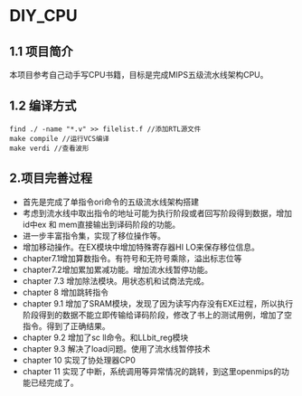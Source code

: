 # DIY_CPU
## 1.1 项目简介
本项目参考自己动手写CPU书籍，目标是完成MIPS五级流水线架构CPU。
## 1.2 编译方式
```
find ./ -name "*.v" >> filelist.f //添加RTL源文件
make compile //运行VCS编译
make verdi //查看波形
```
## 2.项目完善过程

- 首先是完成了单指令ori命令的五级流水线架构搭建
- 考虑到流水线中取出指令的地址可能为执行阶段或者回写阶段得到数据，增加id中ex 和 mem直接输出到译码阶段的功能。
- 进一步丰富指令集，实现了移位操作等。
- 增加移动操作。在EX模块中增加特殊寄存器HI LO来保存移位信息。
- chapter7.1增加算数指令。有符号和无符号乘除，溢出标志位等
- chapter7.2增加累加累减功能。增加流水线暂停功能。
- chapter 7.3 增加除法模块。用状态机和试商法完成。
- chapter 8 增加跳转指令
- chapter 9.1 增加了SRAM模块，发现了因为读写内存没有EXE过程，所以执行阶段得到的数据不能立即传输给译码阶段，修改了书上的测试用例，增加了空指令。得到了正确结果。
- chapter 9.2 增加了sc ll命令。和LLbit_reg模块
- chapter 9.3 解决了load问题。使用了流水线暂停技术
- chapter 10 实现了协处理器CP0
- chapter 11 实现了中断，系统调用等异常情况的跳转，到这里openmips的功能已经完成了。